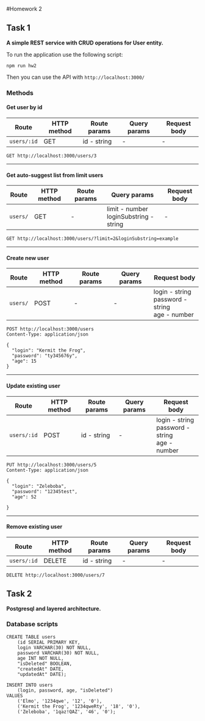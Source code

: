 #Homework 2

## Task 1

**A simple REST service with CRUD operations for User entity.**

To run the application use the following script:
```shell
npm run hw2
```
Then you can use the API with `http://localhost:3000/`

### Methods

#### Get user by id

| Route | HTTP method | Route params | Query params | Request body |
| --- | --- | --- | --- | --- |
| `users/:id` | GET | id - string | - | - |

```http request
GET http://localhost:3000/users/3
```
---
#### Get auto-suggest list from limit users

| Route | HTTP method | Route params | Query params | Request body |
| --- | --- | --- | --- | --- |
| `users/` | GET | - | limit - number <br> loginSubstring - string | - |

```http request
GET http://localhost:3000/users/?limit=2&loginSubstring=example
```
---
#### Create new user

| Route | HTTP method | Route params | Query params | Request body |
| --- | --- | --- | --- | --- |
| `users/` | POST | - | - | login - string<br>password - string<br>age - number |

```http request
POST http://localhost:3000/users
Content-Type: application/json

{
  "login": "Kermit the Frog",
  "password": "ty345676y",
  "age": 15
}
```
---
#### Update existing user

| Route | HTTP method | Route params | Query params | Request body |
| --- | --- | --- | --- | --- |
| `users/:id` | POST | id - string | - | login - string<br>password - string<br>age - number |

```http request
PUT http://localhost:3000/users/5
Content-Type: application/json

{
  "login": "Zeleboba",
  "password": "12345test",
  "age": 52
  
}
```
---
#### Remove existing user

| Route | HTTP method | Route params | Query params | Request body |
| --- | --- | --- | --- | --- |
| `users/:id` | DELETE | id - string | - | - |

```http request
DELETE http://localhost:3000/users/7
```

## Task 2

**Postgresql and layered architecture.**

### Database scripts

```postgres-sql
CREATE TABLE users 
    (id SERIAL PRIMARY KEY,
    login VARCHAR(30) NOT NULL,
    password VARCHAR(30) NOT NULL,
    age INT NOT NULL,
    "isDeleted" BOOLEAN,
    "createdAt" DATE,
    "updatedAt" DATE);

INSERT INTO users
    (login, password, age, "isDeleted")
VALUES
    ('Elmo', '1234qwe', '12', '0'),
    ('Kermit the Frog', '1234qweRty', '18', '0'),
    ('Zeleboba', '1qaz!QAZ', '46', '0');
```